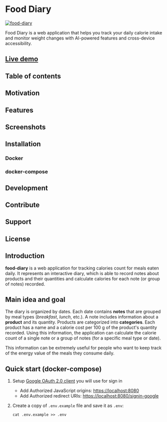 # Food Diary

[![food-diary](https://github.com/pkirilin/food-diary/actions/workflows/build.yml/badge.svg?branch=main)](https://github.com/pkirilin/food-diary/actions/workflows/build.yml)

Food Diary is a web application that helps you track your daily calorie intake and monitor weight changes with AI-powered features and cross-device accessibility.

## [Live demo](https://pkirilin-food-diary-demo.netlify.app/)

## Table of contents

<!-- links for easy navigation between sections... -->

## Motivation

<!-- what does this project do and why did I build it -->

## Features

<!-- - tracking calories
- tracking weight
- add notes from photo using AI features
- PWA support (can be used on any device, both desktop and mobile)
- {more features...} -->

## Screenshots

<!-- ... -->

## Installation

<!-- How to setup and deploy the application -->

### Docker

<!-- ... -->

### docker-compose

<!-- ... -->

## Development

<!-- Tech stack overview -->

<!-- Repository structure

- Backend app
- Frontend app
- e2e tests -->

<!-- {any useful technical documentation for developers...} -->

## Contribute

## Support

<!-- Developer contacts (email, telegram) for support in case of any issues, suggestions questions, or feedback -->

## License

<!-- =========OLD README========= -->

## Introduction

**food-diary** is a web application for tracking calories count for meals eaten daily. It represents an interactive diary, which is able to record notes about products and their quantities and calculate calories for each note (or group of notes) recorded.

## Main idea and goal

The diary is organized by dates. Each date contains **notes** that are grouped by meal types (*breakfast*, *lunch*, etc.). A note includes information about a **product** and its quantity. Products are categorized into **categories**. Each product has a name and a calorie cost per 100 g of the product's quantity recorded. Using this information, the application can calculate the calorie count of a single note or a group of notes (for a specific meal type or date).

This information can be extremely useful for people who want to keep track of the energy value of the meals they consume daily.

## Quick start (docker-compose)

1. Setup [Google OAuth 2.0 client](https://support.google.com/cloud/answer/6158849) you will use for sign in
    - Add Authorized JavaScript origins: <https://localhost:8080>
    - Add Authorized redirect URIs: <https://localhost:8080/signin-google>

2. Create a copy of `.env.example` file and save it as `.env`:

    ```shell
    cat .env.example >> .env
    ```

